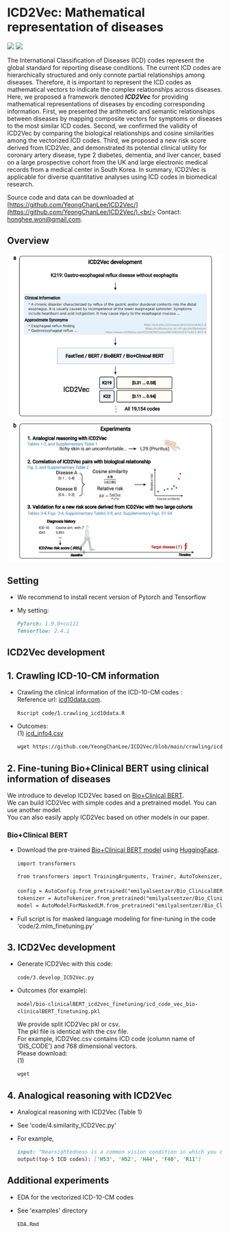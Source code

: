 # ICD2Vec: Mathematical representation of diseases
<img src="https://img.shields.io/badge/Python-3766AB?style=flat-square&logo=Python&logoColor=white"/></a>
<img src="https://img.shields.io/badge/R-276DC3?style=flat-square&logo=R&logoColor=white"/></a>

The International Classification of Diseases (ICD) codes represent the global standard for reporting disease conditions. The current ICD codes are hierarchically structured and only connote partial relationships among diseases. Therefore, it is important to represent the ICD codes as mathematical vectors to indicate the complex relationships across diseases. Here, we proposed a framework denoted **_ICD2Vec_** for providing mathematical representations of diseases by encoding corresponding information. First, we presented the arithmetic and semantic relationships between diseases by mapping composite vectors for symptoms or diseases to the most similar ICD codes. Second, we confirmed the validity of ICD2Vec by comparing the biological relationships and cosine similarities among the vectorized ICD codes. Third, we proposed a new risk score derived from ICD2Vec, and demonstrated its potential clinical utility for coronary artery disease, type 2 diabetes, dementia, and liver cancer, based on a large prospective cohort from the UK and large electronic medical records from a medical center in South Korea. In summary, ICD2Vec is applicable for diverse quantitative analyses using ICD codes in biomedical research.


Source code and data can be downloaded at [https://github.com/YeongChanLee/ICD2Vec/](https://github.com/YeongChanLee/ICD2Vec/).<br/>
Contact: [honghee.won@gmail.com](mailto:honghee.won@gmail.com).<br />
## Overview

![Overview](https://github.com/YeongChanLee/ICD2Vec/blob/v0.2/ICD2Vec/ICD2Vec_abstract.PNG)

## Setting
- We recommend to install recent version of Pytorch and Tensorflow
- My setting:

    ```markdown
    PyTorch: 1.9.0+cu111
    Tensorflow: 2.4.1
    ```

## ICD2Vec development
## **1. Crawling ICD-10-CM information**
- Crawling the clinical information of the ICD-10-CM codes :<br />
Reference url: [icd10data.com](https://www.icd10data.com/). 

    `Rscript code/1.crawling_icd10data.R`

- Outcomes: <br />
(1) [icd_info4.csv](https://github.com/YeongChanLee/ICD2Vec/tree/v0.2/code/icd_info4.csv)

    ```markdown
    wget https://github.com/YeongChanLee/ICD2Vec/blob/main/crawling/icd_info4.csv

    ```

## **2. Fine-tuning Bio+Clinical BERT using clinical information of diseases**
We introduce to develop ICD2Vec based on [Bio+Clinical BERT](https://arxiv.org/abs/1904.03323). <br/>
We can build ICD2Vec with simple codes and a pretrained model. You can use another model. <br/>
You can also easily apply ICD2Vec based on other models in our paper.<br/>

### Bio+Clinical BERT
- Download the pre-trained [Bio+Clinical BERT model](https://huggingface.co/emilyalsentzer/Bio_ClinicalBERT) using [HuggingFace](https://huggingface.co/).<br/>

    `import transformers`
    ```markdown
    from transformers import TrainingArguments, Trainer, AutoTokenizer, AutoModelForMaskedLM, AutoConfig
    
    config = AutoConfig.from_pretrained("emilyalsentzer/Bio_ClinicalBERT")
    tokenizer = AutoTokenizer.from_pretrained("emilyalsentzer/Bio_ClinicalBERT")
    model = AutoModelForMaskedLM.from_pretrained("emilyalsentzer/Bio_ClinicalBERT", config=config)
    ```
- Full script is for masked language modeling for fine-tuning in the code 'code/2.mlm_finetuning.py'


## **3. ICD2Vec development**
- Generate ICD2Vec with this code:<br />

    `code/3.develop_ICD2Vec.py`

- Outcomes (for example): <br />

    `model/bio-clinicalBERT_icd2vec_finetuning/icd_code_vec_bio-clinicalBERT_finetuning.pkl`

    We provide split ICD2Vec pkl or csv. <br/>
    The pkl file is identical with the csv file. <br/>
    For example, ICD2Vec.csv contains ICD code (column name of 'DIS_CODE') and 768 dimensional vectors. <br/>
    Please download: <br/>
    (1) 

    ```markdown
    wget 
    
    ```
    
## **4. Analogical reasoning with ICD2Vec**
- Analogical reasoning with ICD2Vec (Table 1)<br />
- See 'code/4.similarity_ICD2Vec.py'
- For example,

    ```markdown
    input: "Nearsightedness is a common vision condition in which you can see objects near to you clearly, but objects farther away are blurry."
    output(top-5 ICD codes): ['H53', 'H52', 'H44', 'F40', 'R11']
    ```

## Additional experiments
- EDA for the vectorized ICD-10-CM codes
- See 'examples' directory

    `EDA.Rmd`


